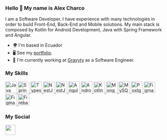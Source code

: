### Hello 👋 My name is Alex Charco

I am a Software Developer. I have experience with many technologies in order to build Front-End, Back-End and Mobile solutions. My main stack is composed by Kotlin for Android Development, Java with Spring Framework and Angular.

* 🌍  I'm based in Ecuador
* 🖥️  See my [portfolio](https://acc-portfolio-41c30.web.app/).
* 🚀  I'm currently working at [Gravyty](https://gravyty.com/) as a Software Engineer.

### My Skills
<a href="https://www.java.com/en/" target="_blank" >
  <img src="https://www.svgrepo.com/show/184143/java.svg" width="36" height="36" alt="Java " />
</a>
<a href="https://spring.io/" target="_blank" >
  <img src="https://www.svgrepo.com/show/376350/spring.svg" width="36" height="36" alt="Spring Framework" />
</a>
<a href="https://www.typescriptlang.org/" target="_blank" rel="">
  <img src="https://www.svgrepo.com/show/349540/typescript.svg" width="36" height="36" alt="Typescript" />
</a>
<a href="https://docs.nestjs.com/" target="_blank" >
  <img src="https://www.svgrepo.com/show/354107/nestjs.svg" width="36" height="36" alt="NestJS" />
</a>
<a href="https://nextjs.org/" target="_blank" >
  <img src="https://www.svgrepo.com/show/354112/nextjs.svg" width="36" height="36" alt="NestJS" />
</a>
<a href="https://angular.io/" target="_blank" >
  <img src="https://www.svgrepo.com/show/373427/angular.svg" width="36" height="36" alt="Angular" />
</a>
<a href="https://developer.android.com/" target="_blank" >
  <img src="https://www.svgrepo.com/show/376355/android.svg" width="36" height="36" alt="Android" />
</a>
<a href="https://kotlinlang.org/" target="_blank" >
  <img src="https://www.svgrepo.com/show/303617/kotlin-1-logo.svg" width="36" height="36" alt="Kotlin" />
</a>
<a href="https://www.mongodb.com/" target="_blank" >
  <img src="https://www.svgrepo.com/show/373845/mongo.svg" width="36" height="36" alt="MongoDB" />
</a>
<a href="https://www.mysql.com/" target="_blank" >
  <img src="https://www.svgrepo.com/show/355133/mysql.svg" width="36" height="36" alt="MySQL" />
</a>
<a href="https://www.postgresql.org/" target="_blank" >
  <img src="https://www.svgrepo.com/show/373965/pgsql.svg" width="36" height="36" alt="PostgreSQL" />
</a>
<a href="https://aws.amazon.com/" target="_blank" >
  <img src="https://www.svgrepo.com/show/376356/aws.svg" width="36" height="36" alt="Figma" />
</a>
<a href="https://www.terraform.io/" target="_blank" >
  <img src="https://www.vectorlogo.zone/logos/terraformio/terraformio-icon.svg" width="36" height="36" alt="Figma" />
</a>
<a href="https://firebase.google.com/" target="_blank">
  <img src="https://www.svgrepo.com/show/353735/firebase.svg" width="36" height="36" alt="Firebase" />
</a>


### My Social
<a href="https://www.linkedin.com/in/alex-charco-cuenca/" target="_blank">
  <img src="https://www.svgrepo.com/show/157006/linkedin.svg" width="32" height="32" />
</a>
